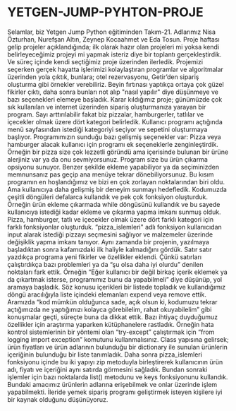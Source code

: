 # YETGEN-JUMP-PYHTON-PROJE
Selamlar, biz Yetgen Jump Python eğitiminden Takım-21. Adlarımız Nisa Özturhan, Nurefşan
Altın, Zeynep Kocaahmet ve Eda Tosun. Proje haftası gelip projeler açıklandığında; ilk olarak
hazır olan projeleri mi yoksa kendi belirleyeceğimiz projeyi mi yapmak isteriz diye bir
toplantı gerçekleştirdik. Ve süreç içinde kendi seçtiğimiz proje üzerinden ilerledik.
Projemizi seçerken gerçek hayatta işlerimizi kolaylaştıran programlar ve algoritmalar
üzerinden yola çıktık, bunlara; otel rezervasyonu, Getir’den sipariş oluşturma gibi örnekler
verebiliriz. Beyin fırtınası yaptıkça ortaya çok güzel fikirler çıktı, daha sonra bunları not alıp
"nasıl yapılır" diye düşünmeye ve bazı seçenekleri elemeye başladık. Karar kıldığımız proje;
günümüzde çok sık kullanılan ve internet üzerinden sipariş oluşturmanıza yarayan bir
program. Sayı arttırılabilir fakat biz pizzalar, hamburgerler, tatlılar ve içecekler olmak üzere
dört kategori belirledik. Kullanıcı programı açtığında menü sayfasından istediği kategoriyi
seçiyor ve sepetini oluşturmaya başlıyor.
Programımızın sunduğu bazı gelişmiş seçenekler var: Pizza veya hamburger alacak kullanıcı
için programı ek seçeneklerle zenginleştirdik. Örneğin bir pizza size çok lezzetli göründü ama
içerisinde bulunan bir ürüne alerjiniz var ya da onu sevmiyorsunuz. Program size bu ürün
çıkarma opsiyonu sunuyor. Benzer şekilde ekleme yapabiliyor ya da seçiminizden
memnunsanız pas geçip ana menüye tekrar dönebiliyorsunuz. Bu kısım programın en
hoşlandığımız ve bizi en çok zorlayan noktalarından biri oldu. Ama kullanıcıya daha gelişmiş
bir deneyim sunmayı hedefledik.
Kodumuzda çeşitli döngüleri defalarca kullandık ve pek çok fonksiyon oluşturduk. Örneğin
ürün ekleme çıkarmada while döngüsünü kullandık ve bu sayede kullanıcıya istediği kadar
ekleme ve çıkarma yapma imkanı sunmuş olduk. Pizza, hamburger, tatlı ve içecekler olmak
üzere dört farklı kategori için farklı fonksiyonlar oluşturduk. “pizza_islemleri" adlı fonksiyon
kullanıcıdan input alarak istediği pizzayı seçmesini sağlıyor ve malzemeler üzerinde değişiklik
yapma imkanı tanıyor.
Aynı zamanda bir projenin, yazılmaya başladıktan sonra kafamızdaki ilk haliyle kalmadığını
gördük. Satır satır yazdıkça programa yeni fikirler ve özellikler eklendi. Çünkü satırları
çalıştırdıkça bazı problemleri ya da “şu olsa daha iyi olurdu” denilen noktaları fark ettik.
Örneğin “Eğer kullanıcı bir değil birkaç içerik eklemek ya da çıkartmak isterse, programımız
bunu da yapabilmeli” diye düşünüp, yol aramaya başladık. Söz konusu içerikleri bir listede
topladık ve kullandığımız döngü aracılığıyla liste içindeki elemanları expend veya remove
ettik.
Aramızda “kod mümkün olduğunca sade, açık olsun ki, kodumuzu tekrar açtığımızda ne
yaptığımızı kolayca görebilelim, rahat okuyabilelim” gibi konuşmalar geçti, süreçte buna da
dikkat ettik.
Bazı ihtiyaç duyduğumuz özellikler için araştırma yaparken kütüphanelere rastladık. Örneğin
hata kontrol sistemlerinin bir yöntemi olan “try-except” çalıştırmak için “from logging import
exception” komutunu kullanmalısınız.
Class yapısına gelirsek; ürün fiyatları ve ürün adlarının bulunduğu bir dictionary ile sunulan
ürünlerin içeriğinin bulunduğu bir liste tanımladık. Daha sonra pizza_islemleri fonksiyonu
içinde bu iki yapıyı zip metoduyla birleştirerek kullanıcının ürün adı, fiyatı ve içeriğini aynı
satırda görmesini sağladık.
Bundan sonraki işlemler için bazı noktalarda list() metodunu ve keys fonksiyonunu kullandık.
Bundaki amacımız ürünlerin adlarına erişebilmek ve onlar üzerinde işlem yapabilmekti.
İleride yemek sipariş programı geliştirmek isteyen kişilere iyi bir kaynak olduğunu
düşünüyoruz.
